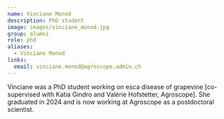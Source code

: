 ```yaml
---
name: Vinciane Monod
description: PhD student
image: images/vinciane_monod.jpg
group: alumni
role: phd
aliases:
  - Vinciane Monod
links:
  email: vinciane.monod@agroscope.admin.ch
---
```


Vinciane was a PhD student working on esca disease of grapevine [co-supervised with Katia Gindro and Valérie Hofstetter, Agroscope]. She graduated in 2024 and is now working at Agroscope as a postdoctoral scientist.
